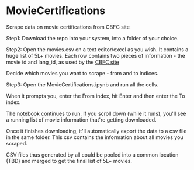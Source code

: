 # MovieCertifications
Scrape data on movie certifications from CBFC site

Step1: Download the repo into your system, into a folder of your choice.

Step2: Open the movies.csv on a text editor/excel as you wish.  It contains a huge list of 5L+ movies.  Each row contains two pieces of information - the movie id and lang_id, as used by the [CBFC site](https://www.cbfcindia.gov.in/main/)

Decide which movies you want to scrape - from and to indices.

Step3: Open the MovieCertifications.ipynb and run all the cells.

When it prompts you, enter the From index, hit Enter and then enter the To index.

The notebook continues to run.  If you scroll down (while it runs), you'll see a running list of movie information that're getting downloaded.

Once it finishes downloading, it'll automatically export the data to a csv file in the same folder.  This csv contains the information about all movies you scraped.

CSV files thus generated by all could be pooled into a common location (TBD) and merged to get the final list of 5L+ movies.
